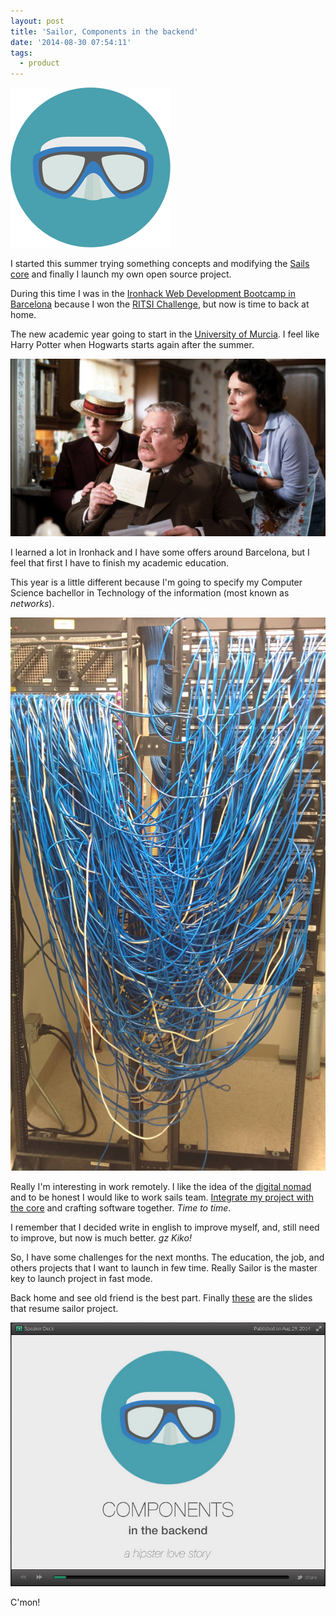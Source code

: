 ```yaml
---
layout: post
title: 'Sailor, Components in the backend'
date: '2014-08-30 07:54:11'
tags:
  - product
---
```


![](/images/sailor-components-in-the-backend/u8198912.png)

I started this summer trying something concepts and modifying the [Sails core](https://github.com/balderdashy/sails) and finally I launch my own open source project.

During this time I was in the [Ironhack Web Development Bootcamp in Barcelona](http://www.ironhack.com/) because I won the [RITSI Challenge](http://kikobeats.com/risti-challenge-ironhack), but now is time to back at home.

The new academic year going to start in the [University of Murcia](http://www.um.es/web/english/). I feel like Harry Potter when Hogwarts starts again after the summer.

![](/images/sailor-components-in-the-backend/pntxyen.jpeg)

I learned a lot in Ironhack and I have some offers around Barcelona, but I feel that first I have to finish my academic education.

This year is a little different because I'm going to specify my Computer Science bachellor in Technology of the information (most known as *networks*).

![](/images/sailor-components-in-the-backend/3nnymha.jpeg)

Really I'm interesting in work remotely. I like the idea of the [digital nomad](https://en.wikipedia.org/wiki/Digital_nomad) and to be honest I would like to work sails team. [Integrate my project with the core](https://github.com/balderdashy/sails/pull/2083) and crafting software together. *Time to time*.

I remember that I decided write in english to improve myself, and, still need to improve, but now is much better. *gz Kiko!*

So, I have some challenges for the next months. The education, the job, and others projects that I want to launch in few time. Really Sailor is the master key to launch project in fast mode.

Back home and see old friend is the best part. Finally [these](https://speakerdeck.com/kikobeats/sailor-components-in-the-backend) are the slides that resume sailor project.

![](/images/sailor-components-in-the-backend/8ejnwbk.png)

C'mon!
